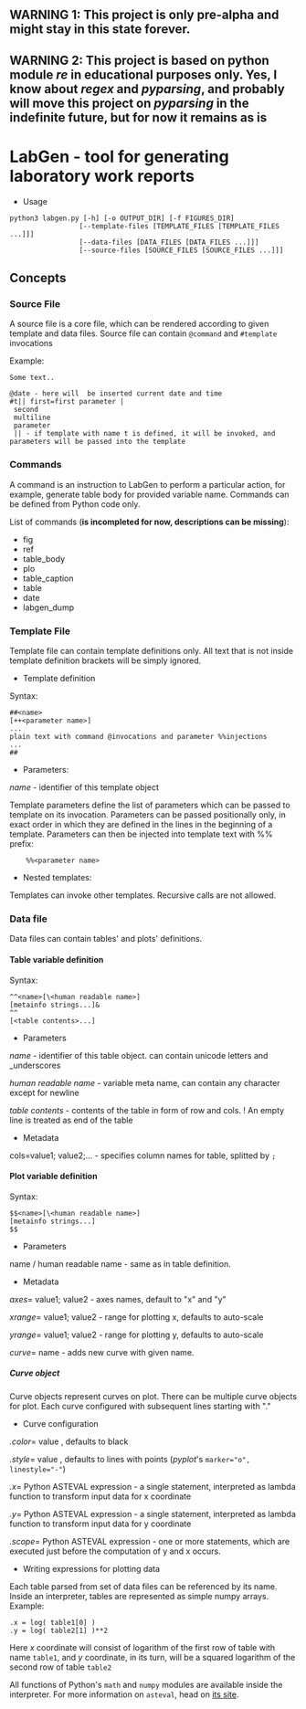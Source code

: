 ## **WARNING 1:** This project is only pre-alpha and might stay in this state forever.
## **WARNING 2:** This project is based on python module _re_ in educational purposes only. Yes, I know about _regex_ and _pyparsing_, and probably will move this project on _pyparsing_ in the indefinite future, but for now it remains as is


# LabGen - tool for generating laboratory work reports

* Usage
```
python3 labgen.py [-h] [-o OUTPUT_DIR] [-f FIGURES_DIR]
                 [--template-files [TEMPLATE_FILES [TEMPLATE_FILES ...]]]
                 [--data-files [DATA_FILES [DATA_FILES ...]]]
                 [--source-files [SOURCE_FILES [SOURCE_FILES ...]]]
```

## Concepts

### Source File
A source file is a core file, which can be rendered according to given template and data files.
Source file can contain `@command` and `#template` invocations

Example:
```
Some text..

@date - here will  be inserted current date and time
#t|| first=first parameter |
 second 
 multiline
 parameter
 || - if template with name t is defined, it will be invoked, and parameters will be passed into the template
```

### Commands

A command is an instruction to LabGen to perform a particular action, for example, generate table body for provided variable name.
Commands can be defined from Python code only. 

List of commands (**is incompleted for now, descriptions can be missing**):

* fig
* ref
* table_body
* plo
* table_caption
* table 
* date
* labgen_dump 

### Template File
Template file can contain template definitions only. All text that is not inside template definition brackets will be
simply ignored.

* Template definition

Syntax:
```
##<name>
[++<parameter name>]
...
plain text with command @invocations and parameter %%injections
...
##
```

* Parameters:

_name_ - identifier of this template object

Template parameters define the list of parameters which can be passed to template on its invocation. Parameters can
be passed positionally only, in exact order in which they are defined in the lines in the beginning of a template.
Parameters can then be injected into template text with %% prefix:
```
    %%<parameter name>
```

* Nested templates:

Templates can invoke other templates. Recursive calls are not allowed.

### Data file

Data files can contain tables' and plots' definitions.

#### Table variable definition

Syntax:
```
^^<name>[\<human readable name>]
[metainfo strings...]&
^^
[<table contents>...]
```

* Parameters

_name_ - identifier of this table object. can contain unicode letters and _underscores

_human readable name_ - variable meta name, can contain any character except for newline

_table contents_ - contents of the table in form of row and cols. ! An empty line is treated as end of the table

* Metadata

cols=value1; value2;... - specifies column names for table, splitted by `;`

#### Plot variable definition

Syntax:
```
$$<name>[\<human readable name>]
[metainfo strings...]
$$
```

* Parameters

name / human readable name - same as in table definition.

* Metadata

_axes_= value1; value2 - axes names, default to "x" and "y"

_xrange_= value1; value2 - range for plotting x, defaults to auto-scale

_yrange_= value1; value2 - range for plotting y, defaults to auto-scale

_curve_= name - adds new curve with given name.

##### Curve object
Curve objects represent curves on plot. There can be multiple curve objects for plot.
Each curve configured with subsequent lines starting with "."

* Curve configuration

_.color_= value , defaults to black

_.style_= value , defaults to lines with points (_pyplot_'s `marker="o", linestyle="-"`)

_.x_= Python ASTEVAL expression - a single statement, interpreted as lambda function to transform input data for x coordinate

_.y_= Python ASTEVAL expression - a single statement, interpreted as lambda function to transform input data for y coordinate

_.scope_= Python ASTEVAL expression - one or more statements, which are executed just before the computation of y and x occurs.

* Writing expressions for plotting data

Each table parsed from set of data files can be referenced by its name. Inside an interpreter, tables are represented as simple numpy arrays.
Example:
```
.x = log( table1[0] )
.y = log( table2[1] )**2
```
Here _x_ coordinate will consist of logarithm of the first row of table with name `table1`, and _y_ coordinate, in its turn, will be a squared logarithm of the second row of table `table2` 

All functions of Python's `math` and `numpy` modules are available inside the interpreter.
For more information on `asteval`, head on [its site](https://newville.github.io/asteval/).
